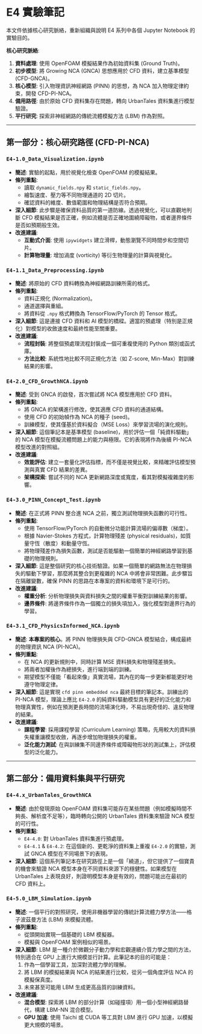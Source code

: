 # E4 實驗筆記

本文件依據核心研究脈絡，重新組織與說明 E4 系列中各個 Jupyter Notebook 的實驗目的。

**核心研究脈絡**:

1.  **資料處理**: 使用 OpenFOAM 模擬結果作為初始資料集 (Ground Truth)。
2.  **初步模型**: 將 Growing NCA (GNCA) 思想應用於 CFD 資料，建立基準模型 (CFD-GNCA)。
3.  **核心模型**: 引入物理資訊神經網路 (PINN) 的思想，為 NCA 加入物理定律約束，開發 CFD-PI-NCA。
4.  **備用路徑**: 由於原始 CFD 資料集存在問題，轉向 UrbanTales 資料集進行模型驗證。
5.  **平行研究**: 探索非神經網路的傳統流體模擬方法 (LBM) 作為對照。

---

## 第一部分：核心研究路徑 (CFD-PI-NCA)

### `E4-1.0_Data_Visualization.ipynb`

- **簡述**: 實驗的起點，用於視覺化檢查 OpenFOAM 的模擬結果。
- **條列重點**:
  - 讀取 `dynamic_fields.npy` 和 `static_fields.npy`。
  - 繪製速度、壓力等不同物理通道的 2D 切片。
  - 確認資料的維度、數值範圍和物理結構是否符合預期。
- **深入細節**: 此步驟是確保資料品質的第一道防線。透過視覺化，可以直觀地判斷 CFD 模擬結果是否正確，例如流體是否正確地圍繞障礙物，或者邊界條件是否如預期般生效。
- **改進建議**:
  - **互動式介面**: 使用 `ipywidgets` 建立滑桿，動態瀏覽不同時間步和空間切片。
  - **計算物理量**: 增加渦度 (vorticity) 等衍生物理量的計算與視覺化。

### `E4-1.1_Data_Preprocessing.ipynb`

- **簡述**: 將原始的 CFD 資料轉換為神經網路訓練所需的格式。
- **條列重點**:
  - 資料正規化 (Normalization)。
  - 通道選擇與重組。
  - 將資料從 `.npy` 格式轉換為 TensorFlow/PyTorch 的 Tensor 格式。
- **深入細節**: 這是連接 CFD 資料和 AI 模型的橋樑。適當的預處理（特別是正規化）對模型的收斂速度和最終性能至關重要。
- **改進建議**:
  - **流程封裝**: 將整個預處理流程封裝成一個可重複使用的 Python 類別或函式庫。
  - **方法比較**: 系統性地比較不同正規化方法（如 Z-score, Min-Max）對訓練結果的影響。

### `E4-2.0_CFD_GrowthNCA.ipynb`

- **簡述**: 受到 GNCA 的啟發，首次嘗試將 NCA 模型應用於 CFD 資料。
- **條列重點**:
  - 將 GNCA 的架構進行修改，使其適應 CFD 資料的通道結構。
  - 使用 CFD 的初始幀作為 NCA 的種子 (seed)。
  - 訓練模型，使其僅基於資料擬合（MSE Loss）來學習流場的演化規則。
- **深入細節**: 這個筆記本是基準模型 (baseline)，用於評估一個「純資料驅動」的 NCA 模型在模擬流體問題上的能力與極限。它的表現將作為後續 PI-NCA 模型改進的對照組。
- **改進建議**:
  - **效能評估**: 建立一套量化評估指標，而不僅是視覺比較，來精確評估模型預測與真實 CFD 結果的差異。
  - **架構探索**: 嘗試不同的 NCA 更新網路深度或寬度，看其對模擬複雜度的影響。

### `E4-3.0_PINN_Concept_Test.ipynb`

- **簡述**: 在正式將 PINN 整合進 NCA 之前，獨立測試物理損失函數的可行性。
- **條列重點**:
  - 使用 TensorFlow/PyTorch 的自動微分功能計算流場的偏導數（梯度）。
  - 根據 Navier-Stokes 方程式，計算物理殘差 (physical residuals)，如質量守恆（散度）和動量守恆。
  - 將物理殘差作為損失函數，測試是否能驅動一個簡單的神經網路學習到基礎的物理規則。
- **深入細節**: 這是整個研究的核心技術驗證。如果一個簡單的網路無法在物理損失的驅動下學習，那麼將其整合到更複雜的 NCA 中將會非常困難。此步驟旨在隔離變數，確保 PINN 的思路在本專案的資料和環境下是可行的。
- **改進建議**:
  - **權重分析**: 分析物理損失與資料損失之間的權重平衡對訓練結果的影響。
  - **邊界條件**: 將邊界條件作為一個獨立的損失項加入，強化模型對邊界行為的學習。

### `E4-3.1_CFD_PhysicsInformed_NCA.ipynb`

- **簡述**: **本專案的核心**。將 PINN 物理損失與 CFD-GNCA 模型結合，構成最終的物理資訊 NCA (PI-NCA)。
- **條列重點**:
  - 在 NCA 的更新規則中，同時計算 MSE 資料損失和物理殘差損失。
  - 將兩者加權後作為總損失，進行端到端的訓練。
  - 期望模型不僅能「看起來像」真實流場，其內在的每一步更新都能更好地遵守物理定律。
- **深入細節**: 這是實現 `cfd pinn embedded nca` 最終目標的筆記本。訓練出的 PI-NCA 模型，理論上應比 `E4-2.0` 的純資料驅動模型具有更好的泛化能力和物理真實性，例如在預測更長時間的流場演化時，不易出現奇怪的、違反物理的結果。
- **改進建議**:
  - **課程學習**: 採用課程學習 (Curriculum Learning) 策略，先用較大的資料損失權重讓模型收斂，再逐步增加物理損失的權重。
  - **泛化能力測試**: 在與訓練集不同邊界條件或障礙物形狀的測試集上，評估模型的泛化能力。

---

## 第二部分：備用資料集與平行研究

### `E4-4.x_UrbanTales_GrowthNCA`

- **簡述**: 由於發現原始 OpenFOAM 資料集可能存在某些問題（例如模擬時間不夠長、解析度不足等），臨時轉向公開的 UrbanTales 資料集來驗證 NCA 模型的可行性。
- **條列重點**:
  - `E4-4.0`: 對 UrbanTales 資料集進行預處理。
  - `E4-4.1` & `E4-4.2`: 在這個新的、更乾淨的資料集上重複 `E4-2.0` 的實驗，測試 GNCA 模型在不同場景下的表現。
- **深入細節**: 這個系列筆記本在研究路徑上是一個「繞道」，但它提供了一個寶貴的機會來驗證 NCA 模型本身在不同資料來源下的穩健性。如果模型在 UrbanTales 上表現良好，則證明模型本身是有效的，問題可能出在最初的 CFD 資料上。

### `E4-5.0_LBM_Simulation.ipynb`

- **簡述**: 一個平行的對照研究，使用非機器學習的傳統計算流體力學方法——格子波茲曼方法 (LBM) 來模擬流體。
- **條列重點**:
  - 從頭開始實現一個基礎的 LBM 模擬器。
  - 模擬與 OpenFOAM 案例相似的場景。
- **深入細節**: LBM 是一種介於微觀分子動力學和宏觀連續介質力學之間的方法，特別適合在 GPU 上進行大規模並行計算。此筆記本的目的可能是：
  1.  作為一個學習工具，加深對流體力學的理解。
  2.  將 LBM 的模擬結果與 NCA 的結果進行比較，從另一個角度評估 NCA 的模擬保真度。
  3.  未來甚至可能用 LBM 生成更高品質的訓練資料。
- **改進建議**:
  - **混合模型**: 探索將 LBM 的部分計算（如碰撞項）用一個小型神經網路替代，構建 LBM-NN 混合模型。
  - **GPU 加速**: 使用 Taichi 或 CUDA 等工具對 LBM 進行 GPU 加速，以模擬更大規模的場景。
